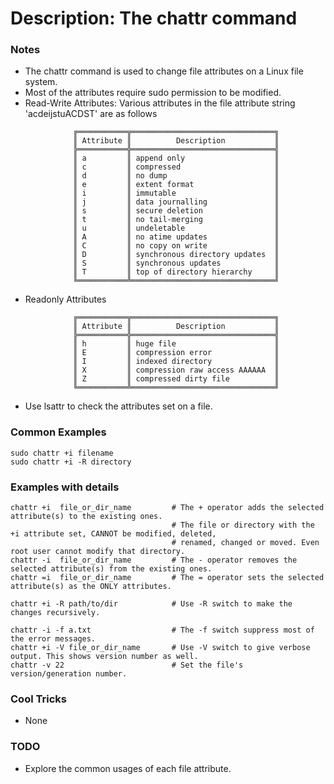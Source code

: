 # Description: The chattr command

### Notes
* The chattr command is used to change file attributes on a Linux file system.
* Most of the attributes require sudo permission to be modified.
* Read-Write Attributes: Various attributes in the file attribute string 'acdeijstuACDST' are as follows
```
              ╔═══════════╦════════════════════════════════╗
              ║ Attribute ║          Description           ║
              ╠═══════════╬════════════════════════════════╣
              ║ a         ║ append only                    ║
              ║ c         ║ compressed                     ║
              ║ d         ║ no dump                        ║
              ║ e         ║ extent format                  ║
              ║ i         ║ immutable                      ║
              ║ j         ║ data journalling               ║
              ║ s         ║ secure deletion                ║
              ║ t         ║ no tail-merging                ║
              ║ u         ║ undeletable                    ║
              ║ A         ║ no atime updates               ║
              ║ C         ║ no copy on write               ║
              ║ D         ║ synchronous directory updates  ║
              ║ S         ║ synchronous updates            ║
              ║ T         ║ top of directory hierarchy     ║
              ╚═══════════╩════════════════════════════════╝
```
* Readonly Attributes
```
              ╔═══════════╦════════════════════════════════╗
              ║ Attribute ║          Description           ║
              ╠═══════════╬════════════════════════════════╣
              ║ h         ║ huge file                      ║
              ║ E         ║ compression error              ║
              ║ I         ║ indexed directory              ║
              ║ X         ║ compression raw access AAAAAA  ║
              ║ Z         ║ compressed dirty file          ║
              ╚═══════════╩════════════════════════════════╝
```
* Use lsattr to check the attributes set on a file.

### Common Examples
```shell
sudo chattr +i filename
sudo chattr +i -R directory
```

### Examples with details
```shell
chattr +i  file_or_dir_name         # The + operator adds the selected attribute(s) to the existing ones.
                                    # The file or directory with the +i attribute set, CANNOT be modified, deleted,
                                    # renamed, changed or moved. Even root user cannot modify that directory.
chattr -i  file_or_dir_name         # The - operator removes the selected attribute(s) from the existing ones.
chattr =i  file_or_dir_name         # The = operator sets the selected attribute(s) as the ONLY attributes.

chattr +i -R path/to/dir            # Use -R switch to make the changes recursively.

chattr -i -f a.txt                  # The -f switch suppress most of the error messages.
chattr +i -V file_or_dir_name       # Use -V switch to give verbose output. This shows version number as well.
chattr -v 22                        # Set the file's version/generation number.
```

### Cool Tricks
* None

### TODO
* Explore the common usages of each file attribute.

